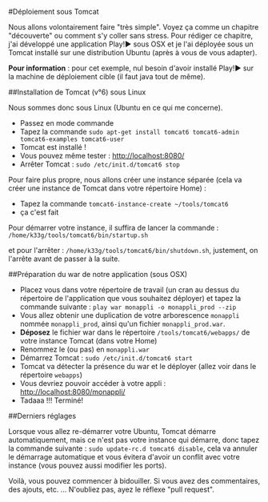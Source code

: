 #Déploiement sous Tomcat

Nous allons volontairement faire "très simple". Voyez ça comme un chapitre "découverte" ou comment s'y coller sans stress. Pour rédiger ce chapitre, j'ai développé une application Play!► sous OSX et je l'ai déployée sous un Tomcat installé sur une distribution Ubuntu (après à vous de vous adapter).

**Pour information** : pour cet exemple, nul besoin d'avoir installé Play!► sur la machine de déploiement cible (il faut java tout de même).

##Installation de Tomcat (v°6) sous Linux

Nous sommes donc sous Linux (Ubuntu en ce qui me concerne).

- Passez en mode commande
- Tapez la commande `sudo apt-get install tomcat6 tomcat6-admin tomcat6-examples tomcat6-user`
- Tomcat est installé !
- Vous pouvez même tester : [http://localhost:8080/](http://localhost:8080/)
- Arrêter Tomcat : `sudo /etc/init.d/tomcat6 stop`

Pour faire plus propre, nous allons créer une instance séparée (cela va créer une instance de Tomcat dans votre répertoire Home) :

- Tapez la commande `tomcat6-instance-create ~/tools/tomcat6`
- ça c'est fait

Pour démarrer votre instance, il suffira de lancer la commande : 
`/home/k33g/tools/tomcat6/bin/startup.sh`

et pour l'arrêter :
`/home/k33g/tools/tomcat6/bin/shutdown.sh`, justement, on l'arrête avant de passer à la suite.

##Préparation du war de notre application (sous OSX)

- Placez vous dans votre répertoire de travail (un cran au dessus du répertoire de l'application que vous souhaitez déployer) et tapez la commande suivante : `play war monappli -o monappli_prod --zip`
- Vous allez obtenir une duplication de votre arborescence `monappli` nommée `monappli_prod`, ainsi qu'un fichier `monappli_prod.war`.
- **Déposez** le fichier war dans le répertoire `/tools/tomcat6/webapps/` de votre instance Tomcat (dans votre Home)
- Renommez le (ou pas) en `monappli.war`
- Démarrez Tomcat : `sudo /etc/init.d/tomcat6 start`
- Tomcat va détecter la présence du war et le déployer (allez voir dans le répertoire `webapps`)
- Vous devriez pouvoir accéder à votre appli : [http://localhost:8080/monappli/](http://localhost:8080/lyonpubs_prod/)
- Tadaaa !!! Terminé!

##Derniers réglages

Lorsque vous allez re-démarrer votre Ubuntu, Tomcat démarre automatiquement, mais ce n'est pas votre instance qui démarre, donc tapez la commande suivante : `sudo update-rc.d tomcat6 disable`, cela va annuler le démarrage automatique et vous évitera d'avoir un conflit avec votre instance (vous pouvez aussi modifier les ports).

Voilà, vous pouvez commencer à bidouiller. Si vous avez des commentaires, des ajouts, etc. ... N'oubliez pas, ayez le réflexe "pull request".

